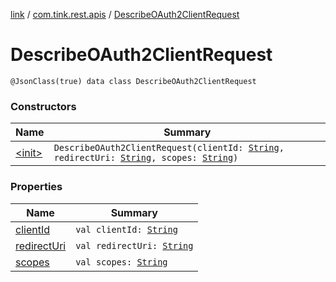 [link](../../index.md) / [com.tink.rest.apis](../index.md) / [DescribeOAuth2ClientRequest](./index.md)

# DescribeOAuth2ClientRequest

`@JsonClass(true) data class DescribeOAuth2ClientRequest`

### Constructors

| Name | Summary |
|---|---|
| [&lt;init&gt;](-init-.md) | `DescribeOAuth2ClientRequest(clientId: `[`String`](https://kotlinlang.org/api/latest/jvm/stdlib/kotlin/-string/index.html)`, redirectUri: `[`String`](https://kotlinlang.org/api/latest/jvm/stdlib/kotlin/-string/index.html)`, scopes: `[`String`](https://kotlinlang.org/api/latest/jvm/stdlib/kotlin/-string/index.html)`)` |

### Properties

| Name | Summary |
|---|---|
| [clientId](client-id.md) | `val clientId: `[`String`](https://kotlinlang.org/api/latest/jvm/stdlib/kotlin/-string/index.html) |
| [redirectUri](redirect-uri.md) | `val redirectUri: `[`String`](https://kotlinlang.org/api/latest/jvm/stdlib/kotlin/-string/index.html) |
| [scopes](scopes.md) | `val scopes: `[`String`](https://kotlinlang.org/api/latest/jvm/stdlib/kotlin/-string/index.html) |
